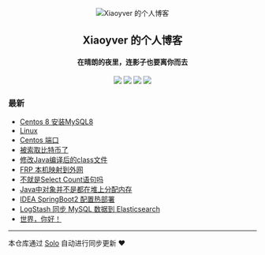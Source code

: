 <p align="center"><img alt="Xiaoyver 的个人博客" src="https://static.b3log.org/images/brand/solo-128.png"></p><h2 align="center">
Xiaoyver 的个人博客
</h2>

<h4 align="center">在晴朗的夜里，连影子也要离你而去</h4>
<p align="center"><a title="Xiaoyver 的个人博客" target="_blank" href="https://github.com/Xiaoyver/solo-blog"><img src="https://img.shields.io/github/last-commit/Xiaoyver/solo-blog.svg?style=flat-square&color=FF9900"></a>
<a title="GitHub repo size in bytes" target="_blank" href="https://github.com/Xiaoyver/solo-blog"><img src="https://img.shields.io/github/repo-size/Xiaoyver/solo-blog.svg?style=flat-square"></a>
<a title="Solo Version" target="_blank" href="https://github.com/88250/solo/releases"><img src="https://img.shields.io/badge/solo-4.3.1-f1e05a.svg?style=flat-square&color=blueviolet"></a>
<a title="Hits" target="_blank" href="https://github.com/88250/hits"><img src="https://hits.b3log.org/Xiaoyver/solo-blog.svg"></a></p>

### 最新

* [Centos 8 安装MySQL8](https://www.xiaoyver.top/articles/2020/11/11/1605064605139.html)
* [Linux ](https://www.xiaoyver.top/articles/2020/11/11/1605064289391.html)
* [Centos 端口](https://www.xiaoyver.top/articles/2020/11/11/1605063488832.html)
* [被索取比特币了](https://www.xiaoyver.top/articles/2020/11/04/1604457055324.html)
* [修改Java编译后的class文件](https://www.xiaoyver.top/articles/2020/09/25/1601001570709.html)
* [FRP 本机映射到外网](https://www.xiaoyver.top/articles/2020/09/15/1600133507114.html)
* [不就是Select Count语句吗](https://www.xiaoyver.top/articles/2020/09/15/1600133450807.html)
* [Java中对象并不是都在堆上分配内存](https://www.xiaoyver.top/articles/2020/09/15/1600133412477.html)
* [IDEA SpringBoot2 配置热部署](https://www.xiaoyver.top/articles/2020/09/15/1600133345416.html)
* [LogStash 同步 MySQL 数据到 Elasticsearch](https://www.xiaoyver.top/articles/2020/09/15/1600133255084.html)
* [世界，你好！](https://www.xiaoyver.top/hello-solo)



---

本仓库通过 [Solo](https://github.com/88250/solo) 自动进行同步更新 ❤️ 